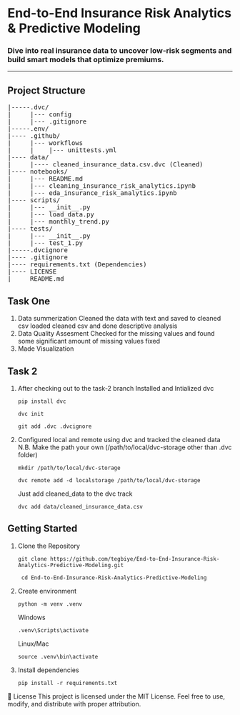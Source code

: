 # End-to-End Insurance Risk Analytics & Predictive Modeling

### Dive into real insurance data to uncover low-risk segments and build smart models that optimize premiums.

---
## Project Structure

<pre>
|-----.dvc/
|     |--- config
|     |--- .gitignore
|-----.env/
|---- .github/
|     |--- workflows
|     |    |--- unittests.yml
|---- data/
|     |---- cleaned_insurance_data.csv.dvc (Cleaned)
|---- notebooks/
|     |--- README.md
|     |--- cleaning_insurance_risk_analytics.ipynb
|     |--- eda_insurance_risk_analytics.ipynb
|---- scripts/
|     |--- __init__.py
|     |--- load_data.py
|     |--- monthly_trend.py
|---- tests/
|     |--- __init__.py
|     |--- test_1.py
|-----.dvcignore
|---- .gitignore
|---- requirements.txt (Dependencies)
|---- LICENSE
|____ README.md
</pre>
## Task One
   1. Data summerization
      Cleaned the data with text and saved to cleaned csv
      loaded cleaned csv and done descriptive analysis
   2. Data Quality Assesment
      Checked for the missing values and found some significant amount of missing values fixed
   3. Made Visualization
## Task 2
   1. After checking out to the task-2 branch Installed and Intialized dvc
      ```
      pip install dvc
      ```
      ```
      dvc init
      ```
      ```
      git add .dvc .dvcignore
      ```
   2. Configured local and remote using dvc and tracked the cleaned data
       N.B. Make the path your own (/path/to/local/dvc-storage other than .dvc folder)

       ```
       mkdir /path/to/local/dvc-storage
       ```
       ```
       dvc remote add -d localstorage /path/to/local/dvc-storage
       ```
       Just add cleaned_data to the dvc track

       ```
       dvc add data/cleaned_insurance_data.csv
       ```   
## Getting Started
1. Clone the Repository
   ``` 
   git clone https://github.com/tegbiye/End-to-End-Insurance-Risk-Analytics-Predictive-Modeling.git
   
   ```
   ```
    cd End-to-End-Insurance-Risk-Analytics-Predictive-Modeling
   ```
2. Create environment
   ```
   python -m venv .venv
   
   ```
   Windows
   ```
   .venv\Scripts\activate
   ```
   Linux/Mac
   ```
   source .venv\bin\activate
   ```
3. Install dependencies
   ```
   pip install -r requirements.txt
   ```

📜 License
This project is licensed under the MIT License.
Feel free to use, modify, and distribute with proper attribution.